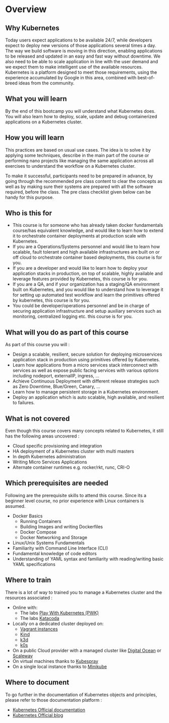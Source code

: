 # Overview

## Why Kubernetes

Today users expect applications to be available 24/7, while developers expect to deploy new versions of those applications several times a day. The way we build software is moving in this direction, enabling applications to be released and updated in an easy and fast way without downtime. We also need to be able to scale application in line with the user demand and we expect them to make intelligent use of the available resources. Kubernetes is a platform designed to meet those requirements, using the experience accumulated by Google in this area, combined with best-of-breed ideas from the community.

## What you will learn

By the end of this bootcamp you will understand what Kubernetes does. You will also learn how to deploy, scale, update and debug containerized applications on a Kubernetes cluster.

## How you will learn

This practices are based on usual use cases. The idea is to solve it by applying some techniques, describe in the main part of the course or performing nano projects like managing the same application across all exercises to understand the workflow on a Kubernetes cluster.

To make it successful, participants need to be prepared in advance, by going through the recommended pre class content to clear the concepts as well as by making sure their systems are prepared with all the software required, before the class. The pre class checklist given below can be handy for this purpose.

## Who is this for

* This course is for someone who has already taken docker fundamentals course/has equivalent knowledge, and would like to learn how to extend it to orchestrate container deployments at production scale with Kubernetes.
* If you are a Operations/Systems personnel and would like to learn how scalable, fault tolerant and high available infrastructures are built on or off cloud to orchestrate container based deployments, this course is for you.
* If you are a developer and would like to learn how to deploy your application stacks in production, on top of scalable, highly available and leverage features provided by Kubernetes, this course is for you.
* If you are a QA, and if your organization has a staging/QA environment built on Kubernetes, and you would like to understand how to leverage it for setting up automated test workflow and learn the primitives offered by kubernetes, this course is for you.
* You could be developer/operations personnel and be in charge of securing application infrastructure and setup auxiliary services such as monitoring, centralized logging etc. this course is for you.

## What will you do as part of this course

As part of this course you will :

* Design a scalable, resilient, secure solution for deploying microservices application stack in production using primitives offered by Kubernetes.
* Learn how applications from a micro services stack interconnect with services as well as expose public facing services with various options including nodeport, externalIP, ingress, ...
* Achieve Continuous Deployment with different release strategies such as Zero Downtime, Blue/Green, Canary, ...
* Learn how to manage persistent storage in a Kubernetes environment.
* Deploy an application which is auto scalable, high available, and resilient to failures.

## What is not covered

Even though this course covers many concepts related to Kubernetes, it still has the following areas uncovered :

* Cloud specific provisioning and integration
* HA deployment of a Kubernetes cluster with multi masters
* In depth Kubernetes administration
* Writing Micro Services Applications
* Alternate container runtimes e.g. rocker/rkt, runc, CRI-O

## Which prerequisites are needed

Following are the prerequisite skills to attend this course. Since its a beginner level course, no prior experience with Linux containers is assumed.

* Docker Basics
  * Running Containers
  * Building Images and writing Dockerfiles
  * Docker Compose
  * Docker Networking and Storage
* Linux/Unix Systems Fundamentals
* Familiarity with Command Line Interface \(CLI\)
* Fundamental knowledge of code editors
* Understanding of YAML syntax and familiarity with reading/writing basic YAML specifications

## Where to train

There is a lot of way to trained you to manage a Kubernetes cluster and the resources associated :

* Online with:
  * The labs [Play With Kubernetes \(PWK\)](https://labs.play-with-k8s.com/)
  * The labs [Katacoda](https://www.katacoda.com/courses/kubernetes)
* Locally on a dedicated cluster deployed on: 
  * [Vagrant instances](https://github.com/wikitops/ansible_kubernetes)
  * [Kind](https://kind.sigs.k8s.io/docs/user/quick-start/)
  * [k3d](https://k3d.io/v5.2.1/)
  * [k0s](https://k0sproject.io)
* On a public Cloud provider with a managed cluster like [Digital Ocean](https://www.digitalocean.com/products/kubernetes/) or [Scaleway](https://www.scaleway.com/fr/kubernetes-kapsule/)
* On virtual machines thanks to [Kubespray](https://github.com/kubernetes-incubator/kubespray)
* On a single local instance thanks to [Minikube](https://github.com/kubernetes/minikube)

## Where to document

To go further in the documentation of Kubernetes objects and principles, please refer to those documentation platform :

* [Kubernetes Official documentation](https://kubernetes.io/docs/home/)
* [Kubernetes Official blog](https://kubernetes.io/blog/)



